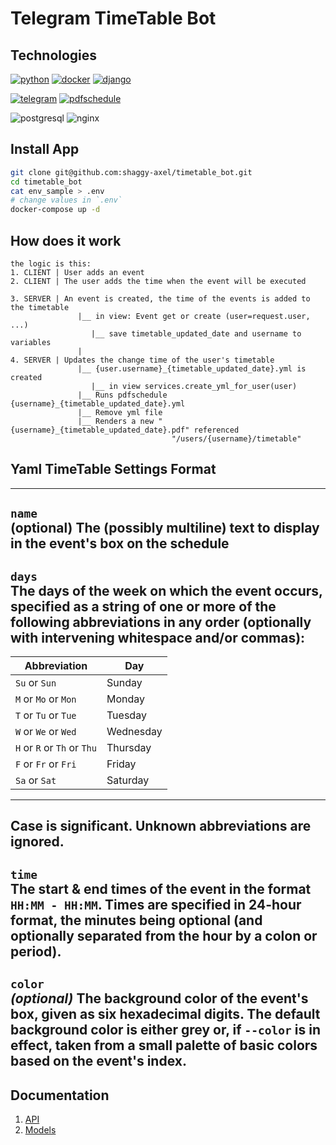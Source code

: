 # Telegram TimeTable Bot

## Technologies
[![python](https://img.shields.io/badge/Python-000000?style=for-the-badge&logo=Python)](https://github.com/python)
[![docker](https://img.shields.io/badge/Docker-000000?style=for-the-badge&logo=Docker)](https://www.docker.com)
[![django](https://img.shields.io/badge/Django-000000?style=for-the-badge&logo=Django)](https://github.com/django/django)


[![telegram](https://img.shields.io/badge/Aiogram-000000?style=for-the-badge&logo=Telegram)](https://github.com/aiogram)
[![pdfschedule](https://img.shields.io/badge/PDFSchedule-000000?style=for-the-badge&logo=Adobe&logoColor=red)](https://github.com/jwodder/schedule)


![postgresql](https://img.shields.io/badge/PostgreSQL-000000?style=for-the-badge&logo=PostgreSQL)
![nginx](https://img.shields.io/badge/Nginx-000000?style=for-the-badge&logo=Nginx&logoColor=green)

## Install App

```bash
git clone git@github.com:shaggy-axel/timetable_bot.git
cd timetable_bot
cat env_sample > .env
# change values in `.env`
docker-compose up -d
```

## How does it work

```
the logic is this:
1. CLIENT | User adds an event
2. CLIENT | The user adds the time when the event will be executed

3. SERVER | An event is created, the time of the events is added to the timetable
               |__ in view: Event get or create (user=request.user, ...)
                  |__ save timetable_updated_date and username to variables
               |
4. SERVER | Updates the change time of the user's timetable
               |__ {user.username}_{timetable_updated_date}.yml is created
                  |__ in view services.create_yml_for_user(user)
               |__ Runs pdfschedule {username}_{timetable_updated_date}.yml
               |__ Remove yml file
               |__ Renders a new "{username}_{timetable_updated_date}.pdf" referenced
                                    "/users/{username}/timetable"
```

## Yaml TimeTable Settings Format
------------------------------------------------
__`name`__ <br>
   **(optional)** The __(possibly multiline)__ text to display in the event's box on
   the schedule
------------------------------------------------
__`days`__ <br>
   The days of the week on which the event occurs, specified as a string of one
   or more of the following abbreviations in any order (optionally with
   intervening whitespace and/or commas):
------------------------------------------------

   |Abbreviation                        |Day
   |------------------------------------|----------
   |`Su` or `Sun`                       |Sunday
   |`M` or `Mo` or `Mon`                |Monday
   |`T` or `Tu` or `Tue`                |Tuesday
   |`W` or `We` or `Wed`                |Wednesday
   |`H` or `R` or `Th` or `Thu`         |Thursday
   |`F` or `Fr` or `Fri`                |Friday
   |`Sa` or `Sat`                       |Saturday
   ------------------------------------------------
   Case is significant.  Unknown abbreviations are ignored.
------------------------------------------------
__`time`__ <br>
   The start & end times of the event in the format `HH:MM - HH:MM`.  Times
   are specified in 24-hour format, the minutes being optional (and optionally
   separated from the hour by a colon or period).
------------------------------------------------
__`color`__ <br>
   *(optional)* The background color of the event's box, given as six
   hexadecimal digits.  The default background color is either grey or, if
   `--color` is in effect, taken from a small palette of basic colors based
   on the event's index.
------------------------------------------------


## Documentation
1. [API]()
2. [Models]()
